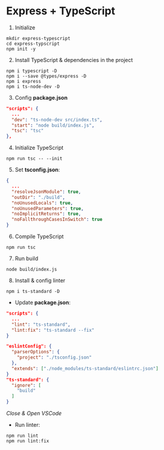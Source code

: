 # Express + TypeScript

1. Initialize
```console
mkdir express-typescript
cd express-typscript
npm init -y

```

2. Install TypeScript & dependencies in the project
```console
npm i typescript -D
npm i --save @types/express -D
npm i express
npm i ts-node-dev -D

```

3. Config __package.json__
```json
"scripts": {
  ...
  "dev": "ts-node-dev src/index.ts",
  "start": "node build/index.js",
  "tsc": "tsc"
},

```

4. Initialize TypeScript
```console
npm run tsc -- --init
```

5. Set __tsconfig.json__:
```json
{
  ...
  "resolveJsonModule": true,
  "outDir": "./build",
  "noUnusedLocals": true,
  "noUnusedParameters": true,
  "noImplicitReturns": true,
  "noFallthroughCasesInSwitch": true
}
```
6. Compile TypeScript
```console
npm run tsc
```

7. Run build
```console
node build/index.js
```

8. Install & config linter
```console
npm i ts-standard -D
```

* Update __package.json__:
```json
"scripts": {
  ...
  "lint": "ts-standard",
  "lint:fix": "ts-standard --fix"
}
```
```json
"eslintConfig": {
  "parserOptions": {
    "project": "./tsconfig.json"
  },
  "extends": ["./node_modules/ts-standard/eslintrc.json"]
}
"ts-standard": {
  "ignore": [
    "build"
  ]
}
```
*Close & Open VSCode*

* Run linter:
```console
npm run lint
npm run lint:fix
```
